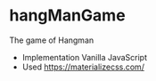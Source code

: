 # hangManGame
The game of Hangman
- Implementation Vanilla JavaScript
- Used https://materializecss.com/
